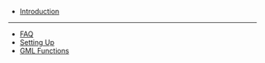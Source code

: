 -   [Introduction](README)

---

-   [FAQ](faq)
-   [Setting Up](setting-up)
-   [GML Functions](gml-functions)